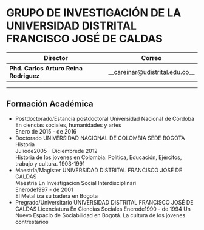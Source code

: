 GRUPO DE INVESTIGACIÓN DE LA UNIVERSIDAD DISTRITAL FRANCISCO JOSÉ DE CALDAS
============
Director | Correo
--|--
__Phd. Carlos Arturo Reina Rodriguez__ | __careinar@udistrital.edu.co__
---

Formación Académica
---
* Postdoctorado/Estancia postdoctoral Universidad Nacional de Córdoba  
En ciencias sociales, humanidades y artes  
Enero de 2015 - de 2016
* Doctorado UNIVERSIDAD NACIONAL DE COLOMBIA SEDE BOGOTA  
Historia  
Juliode2005 - Diciembrede 2012  
Historia de los jovenes en Colombia: Política, Educación, Ejércitos, trabajo y cultura. 1903-1991  
* Maestría/Magister UNIVERSIDAD DISTRITAL FRANCISCO JOSÉ DE CALDAS  
Maestria En Investigacion Social Interdisciplinari  
Enerode1997 - de 2001  
El Metal iza su badera en Bogota
* Pregrado/Universitario UNIVERSIDAD DISTRITAL FRANCISCO JOSÉ DE CALDAS
Licenciatura En Ciencias Sociales
Enerode1990 - de 1994
Un Nuevo Espacio de Sociabilidad en Bogotá. La cultura de los jovenes contrestarios
   

